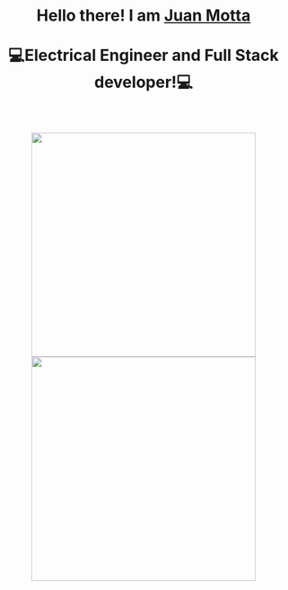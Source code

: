 <h1 align="center"Welcom</h1>

<p align="center">Hello there! I am <a href="https://github.com/Juan-Motta">Juan Motta</a><br><br>
💻Electrical Engineer and Full Stack developer!💻<br><br>

<p align="center"><img src="https://github-readme-stats.vercel.app/api?username=Juan-Motta&show_icons=true&theme=buefy" width="400">
 
 <br>

<img src="https://github-readme-stats.vercel.app/api/top-langs/?username=Juan-Motta&layout=compact" width="400">


</p>
